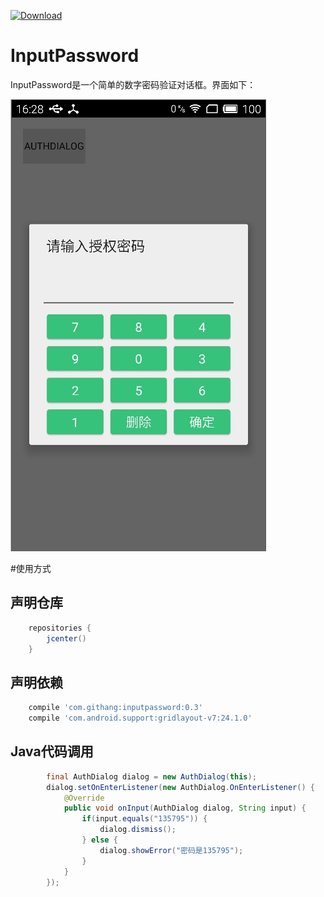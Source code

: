 [![Download](https://api.bintray.com/packages/msdx/maven/InputPassword/images/download.svg)](https://bintray.com/msdx/maven/InputPassword/_latestVersion)

InputPassword
===

InputPassword是一个简单的数字密码验证对话框。界面如下：

![应用截图](./images/20160721162855.jpg)

#使用方式

## 声明仓库
```gradle
    repositories {
        jcenter()
    }
```
## 声明依赖
```gradle
    compile 'com.githang:inputpassword:0.3'
    compile 'com.android.support:gridlayout-v7:24.1.0'
```

## Java代码调用
```java
        final AuthDialog dialog = new AuthDialog(this);
        dialog.setOnEnterListener(new AuthDialog.OnEnterListener() {
            @Override
            public void onInput(AuthDialog dialog, String input) {
                if(input.equals("135795")) {
                    dialog.dismiss();
                } else {
                    dialog.showError("密码是135795");
                }
            }
        });
```
